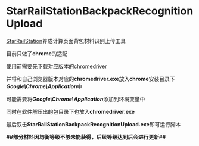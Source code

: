 # StarRailStationBackpackRecognitionUpload
[StarRailStation](https://starrailstation.com/cn)养成计算页面背包材料识别上传工具

目前只做了**chrome**的适配

使用前需要先下载对应版本的[chromedriver](https://chromedriver.storage.googleapis.com/index.html)

并将和自己浏览器版本对应的**chromedriver.exe**放入**chrome**安装目录下***Google\Chrome\Application***中

可能需要将***Google\Chrome\Application***添加到环境变量中

同时在软件解压出的包目录下也放入**chromedriver.exe**

最后双击**StarRailStationBackpackRecognitionUpload.exe**即可运行脚本

**##部分材料因均衡等级不够未能获得，后续等级达到后会进行更新##**

